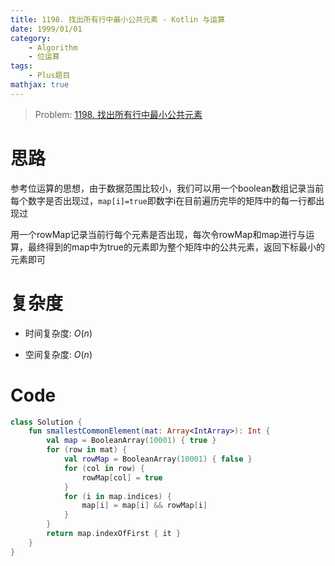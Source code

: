 ```yaml
---
title: 1198. 找出所有行中最小公共元素 - Kotlin 与运算
date: 1999/01/01
category: 
    - Algorithm
    - 位运算
tags:
    - Plus题目
mathjax: true
---
```

> Problem: [1198. 找出所有行中最小公共元素](https://leetcode.cn/problems/find-smallest-common-element-in-all-rows/description/)

# 思路
参考位运算的思想，由于数据范围比较小，我们可以用一个boolean数组记录当前每个数字是否出现过，`map[i]=true`即数字i在目前遍历完毕的矩阵中的每一行都出现过

用一个rowMap记录当前行每个元素是否出现，每次令rowMap和map进行与运算，最终得到的map中为true的元素即为整个矩阵中的公共元素，返回下标最小的元素即可

# 复杂度
- 时间复杂度:  $O(n)$

- 空间复杂度:  $O(n)$

# Code
```Kotlin
class Solution {
    fun smallestCommonElement(mat: Array<IntArray>): Int {
        val map = BooleanArray(10001) { true }
        for (row in mat) {
            val rowMap = BooleanArray(10001) { false }
            for (col in row) {
                rowMap[col] = true
            }
            for (i in map.indices) {
                map[i] = map[i] && rowMap[i]
            }
        }
        return map.indexOfFirst { it }
    }
}
```
